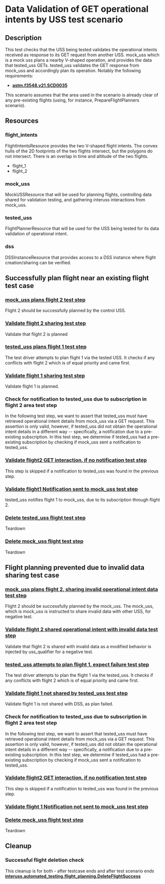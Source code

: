 # Data Validation of GET operational intents by USS test scenario

## Description
This test checks that the USS being tested validates the operational intents received as response to its GET request from another USS.
mock_uss which is a mock uss plans a nearby V-shaped operation, and provides the data that tested_uss GETs.
tested_uss validates the GET response from mock_uss and accordingly plan its operation.
Notably the following requirements:

- **[astm.f3548.v21.SCD0035](../../../../requirements/astm/f3548/v21.md)**

This scenario assumes that the area used in the scenario is already clear of any pre-existing flights (using, for instance, PrepareFlightPlanners scenario).

## Resources
### flight_intents
FlightIntentsResource provides the two V-shaped flight intents.
The convex hulls of the 2D footprints of the two flights intersect, but the polygons do not intersect.
There is an overlap in time and altitude of the two flights.
- flight_1
- flight_2

### mock_uss
MockUSSResource that will be used for planning flights, controlling data shared for validation testing, and gathering interuss interactions from mock_uss.

### tested_uss
FlightPlannerResource that will be used for the USS being tested for its data validation of operational intent.

### dss
DSSInstanceResource that provides access to a DSS instance where flight creation/sharing can be verified.

## Successfully plan flight near an existing flight test case

### [mock_uss plans flight 2 test step](../../../flight_planning/plan_flight_intent.md)
Flight 2 should be successfully planned by the control USS.

### [Validate flight 2 sharing test step](../validate_shared_operational_intent.md)
Validate that flight 2 is planned

### [tested_uss plans flight 1 test step](../../../flight_planning/plan_flight_intent.md)
The test driver attempts to plan flight 1 via the tested USS. It checks if any conflicts with flight 2
which is of equal priority and came first.

### [Validate flight 1 sharing test step](../validate_shared_operational_intent.md)
Validate flight 1 is planned.

### Check for notification to tested_uss due to subscription in flight 2 area test step
In the following test step, we want to assert that tested_uss must have retrieved operational intent details from
mock_uss via a GET request.  This assertion is only valid, however, if tested_uss did not obtain the  operational
intent details in a different way -- specifically, a notification due to a pre-existing subscription.  In this test
step, we determine if tested_uss had a pre-existing subscription by checking if mock_uss sent a notification to
tested_uss.

### [Validate flight2 GET interaction, if no notification test step](test_steps/validate_get_operational_intent.md)
This step is skipped if a notification to tested_uss was found in the previous step.

### [Validate flight1 Notification sent to mock_uss test step](test_steps/validate_notification_operational_intent.md)
tested_uss notifies flight 1 to mock_uss, due to its subscription through flight 2.

### [Delete tested_uss flight test step](../../../flight_planning/delete_flight_intent.md)
Teardown

### [Delete mock_uss flight test step](../../../flight_planning/delete_flight_intent.md)
Teardown

## Flight planning prevented due to invalid data sharing test case
### [mock_uss plans flight 2, sharing invalid operational intent data test step](../../../flight_planning/plan_flight_intent.md)
Flight 2 should be successfully planned by the mock_uss.
The mock_uss, which is mock_uss is instructed to share invalid data with other USS, for negative test.

### [Validate flight 2 shared operational intent with invalid data test step](test_steps/validate_sharing_operational_intent_but_with_invalid_interuss_data.md)
Validate that flight 2 is shared with invalid data as a modified behavior is injected by uss_qualifier for a negative test.

### [tested_uss attempts to plan flight 1, expect failure test step](test_steps/plan_flight_intent_expect_failed.md)
The test driver attempts to plan the flight 1 via the tested_uss. It checks if any conflicts with flight 2
which is of equal priority and came first.

### [Validate flight 1 not shared by tested_uss test step](../validate_not_shared_operational_intent.md)
Validate flight 1 is not shared with DSS, as plan failed.

### Check for notification to tested_uss due to subscription in flight 2 area test step
In the following test step, we want to assert that tested_uss must have retrieved operational intent details from
mock_uss via a GET request.  This assertion is only valid, however, if tested_uss did not obtain the  operational
intent details in a different way -- specifically, a notification due to a pre-existing subscription.  In this test
step, we determine if tested_uss had a pre-existing subscription by checking if mock_uss sent a notification to
tested_uss.

### [Validate flight2 GET interaction, if no notification test step](test_steps/validate_get_operational_intent.md)
This step is skipped if a notification to tested_uss was found in the previous step.

### [Validate flight 1 Notification not sent to mock_uss test step](test_steps/validate_no_notification_operational_intent.md)

### [Delete mock_uss flight test step](../../../flight_planning/delete_flight_intent.md)
Teardown

## Cleanup
### Successful flight deletion check
This cleanup is for both - after testcase ends and after test scenario ends
**[interuss.automated_testing.flight_planning.DeleteFlightSuccess](../../../../requirements/interuss/automated_testing/flight_planning.md)**
